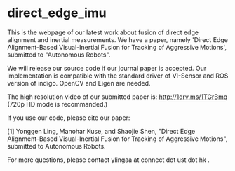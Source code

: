 # direct_edge_imu
This is the webpage of our latest work about fusion of direct edge alignment and inertial measurements. We have a paper, namely 'Direct Edge Alignment-Based Visual-Inertial Fusion for Tracking of Aggressive Motions', submitted to "Autonomous Robots".

We will release our source code if our journal paper is accepted. Our implementation is compatible with the standard driver of VI-Sensor and ROS version of indigo. OpenCV and Eigen are needed.

The high resolution video of our submitted paper is: http://1drv.ms/1TGrBmq (720p HD mode is recommanded.)

If you use our code, please cite our paper:

[1] Yonggen Ling, Manohar Kuse, and Shaojie Shen, "Direct Edge Alignment-Based Visual-Inertial Fusion for Tracking of Aggressive Motions", submitted to Autonomous Robots.

For more questions, please contact ylingaa at connect dot ust dot hk .


